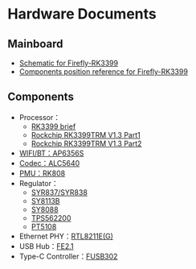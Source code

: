 # Hardware Documents
## Mainboard
* [Schematic for Firefly-RK3399](http://www.t-firefly.com/download/Firefly-RK3399/hardware/Firefly-RK3399_V10/Firefly-RK3399_V10_SCH_(2017-2-8).pdf)
* [Components position reference for Firefly-RK3399](http://www.t-firefly.com/download/Firefly-RK3399/hardware/Firefly-RK3399_V10/Firefly-RK3399_V10_POS.pdf)

## Components
* Processor：
   - [RK3399 brief](http://www.t-firefly.com/download/Firefly-RK3399/docs/Chip%20Specifications/Rockchip_RK3399_Datasheet_V0.7_20160219.pdf)
   - [Rockchip RK3399TRM V1.3 Part1](http://www.t-firefly.com/download/Firefly-RK3399/docs/TRM/Rockchip%20RK3399TRM%20V1.3%20Part1.pdf)
   - [Rockchip RK3399TRM V1.3 Part2](http://www.t-firefly.com/download/Firefly-RK3399/docs/TRM/Rockchip%20RK3399TRM%20V1.3%20Part2.pdf)
* [WIFI/BT：AP6356S](http://www.t-firefly.com/download/Firefly-RK3399/docs/Chip%20Specifications/AP6356S%20datasheet_V1.0_02262015.pdf)
* [Codec：ALC5640](http://www.t-firefly.com/download/Firefly-RK3399/docs/Chip%20Specifications/ALC5640-VB%20DataSheet_0.91.pdf)
* [PMU：RK808](http://www.t-firefly.com/download/Firefly-RK3399/docs/Chip%20Specifications/RK808_EN_datasheet%20v1.0.1.pdf)
* Regulator：
   - [SYR837/SYR838](http://www.t-firefly.com/download/Firefly-RK3399/docs/Chip%20Specifications/DC-DC_SYR837_838.pdf)
   - [SY8113B](http://www.t-firefly.com/download/Firefly-RK3399/docs/Chip%20Specifications/AN_SY8113B_Jovial.pdf)
   - [SY8088](http://www.t-firefly.com/download/Firefly-RK3399/docs/Chip%20Specifications/SY8088.pdf)
   - [TPS562200](http://www.t-firefly.com/download/Firefly-RK3399/docs/Chip%20Specifications/TPS562200.pdf)
   - [PT5108](http://www.t-firefly.com/download/Firefly-RK3399/docs/Chip%20Specifications/PT5108-_DS_EN1.6.pdf)
* Ethernet PHY：[RTL8211E(G)](http://www.t-firefly.com/download/Firefly-RK3399/docs/Chip%20Specifications/RTL8211E(G)-xx-CG_DataSheet_1.3.pdf)
* USB Hub：[FE2.1](http://www.t-firefly.com/download/Firefly-RK3399/docs/Chip%20Specifications/FE2.1%20Data%20Sheet%20(Rev.%201.01).pdf)
* Type-C Controller：[FUSB302](http://www.t-firefly.com/download/Firefly-RK3399/docs/Chip%20Specifications/FUSB302_PB_Final.pdf)